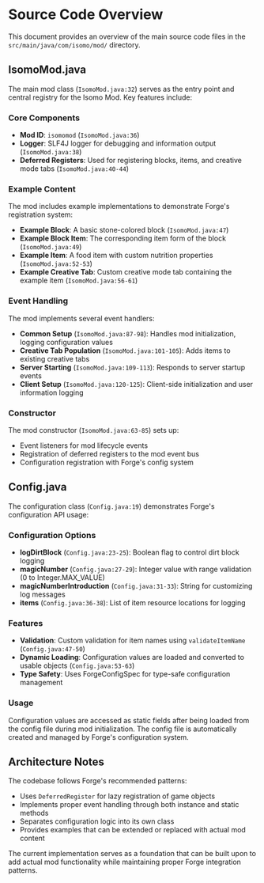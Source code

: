 # Source Code Overview

This document provides an overview of the main source code files in the `src/main/java/com/isomo/mod/` directory.

## IsomoMod.java

The main mod class (`IsomoMod.java:32`) serves as the entry point and central registry for the Isomo Mod. Key features include:

### Core Components
- **Mod ID**: `isomomod` (`IsomoMod.java:36`)
- **Logger**: SLF4J logger for debugging and information output (`IsomoMod.java:38`)
- **Deferred Registers**: Used for registering blocks, items, and creative mode tabs (`IsomoMod.java:40-44`)

### Example Content
The mod includes example implementations to demonstrate Forge's registration system:

- **Example Block**: A basic stone-colored block (`IsomoMod.java:47`)
- **Example Block Item**: The corresponding item form of the block (`IsomoMod.java:49`)
- **Example Item**: A food item with custom nutrition properties (`IsomoMod.java:52-53`)
- **Example Creative Tab**: Custom creative mode tab containing the example item (`IsomoMod.java:56-61`)

### Event Handling
The mod implements several event handlers:

- **Common Setup** (`IsomoMod.java:87-98`): Handles mod initialization, logging configuration values
- **Creative Tab Population** (`IsomoMod.java:101-105`): Adds items to existing creative tabs
- **Server Starting** (`IsomoMod.java:109-113`): Responds to server startup events
- **Client Setup** (`IsomoMod.java:120-125`): Client-side initialization and user information logging

### Constructor
The mod constructor (`IsomoMod.java:63-85`) sets up:
- Event listeners for mod lifecycle events
- Registration of deferred registers to the mod event bus
- Configuration registration with Forge's config system

## Config.java

The configuration class (`Config.java:19`) demonstrates Forge's configuration API usage:

### Configuration Options
- **logDirtBlock** (`Config.java:23-25`): Boolean flag to control dirt block logging
- **magicNumber** (`Config.java:27-29`): Integer value with range validation (0 to Integer.MAX_VALUE)
- **magicNumberIntroduction** (`Config.java:31-33`): String for customizing log messages
- **items** (`Config.java:36-38`): List of item resource locations for logging

### Features
- **Validation**: Custom validation for item names using `validateItemName` (`Config.java:47-50`)
- **Dynamic Loading**: Configuration values are loaded and converted to usable objects (`Config.java:53-63`)
- **Type Safety**: Uses ForgeConfigSpec for type-safe configuration management

### Usage
Configuration values are accessed as static fields after being loaded from the config file during mod initialization. The config file is automatically created and managed by Forge's configuration system.

## Architecture Notes

The codebase follows Forge's recommended patterns:
- Uses `DeferredRegister` for lazy registration of game objects
- Implements proper event handling through both instance and static methods
- Separates configuration logic into its own class
- Provides examples that can be extended or replaced with actual mod content

The current implementation serves as a foundation that can be built upon to add actual mod functionality while maintaining proper Forge integration patterns.